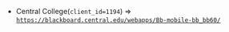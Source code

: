  - Central College(`client_id=1194`) => [`https://blackboard.central.edu/webapps/Bb-mobile-bb_bb60/`](https://blackboard.central.edu/webapps/Bb-mobile-bb_bb60/)
